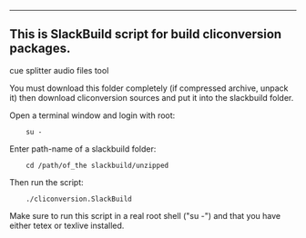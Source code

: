 ---------------------------------------------------------
This is SlackBuild script for build cliconversion packages.
---------------------------------------------------------

cue splitter audio files tool 

You must download this folder completely (if compressed archive, unpack it)
then download cliconversion sources and put it into the slackbuild folder.

Open a terminal window and login with root:

		su -
		
Enter path-name of a slackbuild folder:

		cd /path/of_the slackbuild/unzipped

Then run the script:

		./cliconversion.SlackBuild

Make sure to run this script in a real root shell ("su -") and that you
have either tetex or texlive installed.
